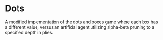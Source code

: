# Dots
A modified implementation of the dots and boxes game where each box has a different value, versus an artificial agent utilizing alpha-beta pruning to a specified depth in plies.
